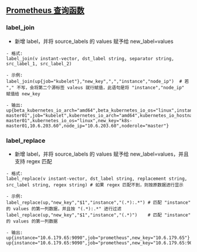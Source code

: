 ## [Prometheus 查询函数 ](https://prometheus.io/docs/prometheus/latest/querying/functions/)

### label_join

-  新增 label，并将 source_labels 的 values 赋予给 new_label=values

 ```shell
- 格式:
label_join(v instant-vector, dst_label string, separator string, src_label_1, src_label_2)

- 示例:
label_join(up{job="kubelet"},"new_key",",","instance","node_ip")  # 若 "," 不写，会将第二个源标签 valeus 就行赋值，此语句是将 "instance","node_ip" 赋值给 new_key

- 输出:
up{beta_kubernetes_io_arch="amd64",beta_kubernetes_io_os="linux",instance="k8s-master01",job="kubelet",kubernetes_io_arch="amd64",kubernetes_io_hostname="k8s-master01",kubernetes_io_os="linux",new_key="k8s-master01,10.6.203.60",node_ip="10.6.203.60",noderole="master"}
 ```

### label_replace

- 新增 label，并将 source_labels 的 values 赋予给 new_label=values，并且支持 regex 匹配

 ```shell
- 格式:
label_replace(v instant-vector, dst_label string, replacement string, src_label string, regex string) # 如果 regex 匹配不到，则按原数据进行显示

- 示例:
label_replace(up,"new_key","$1","instance","(.*):.*") # 匹配 "instance" 的 values 的第一列数据，并且按 "(.*):.*" 进行过滤 
label_replace(up,"new_key","$1","instance","(.*)")    # 匹配 "instance" 的 values 的第一列数据

- 输出:
up{instance="10.6.179.65:9090",job="prometheus",new_key="10.6.179.65"}
up{instance="10.6.179.65:9090",job="prometheus",new_key="10.6.179.65:9090"}
 ```

